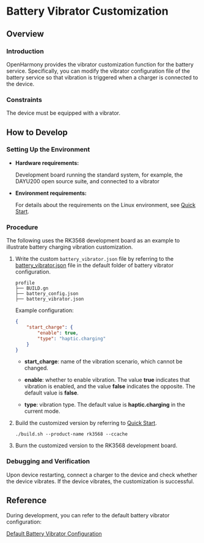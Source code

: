 # Battery Vibrator Customization

## Overview

### Introduction

OpenHarmony provides the vibrator customization function for the battery service. Specifically, you can modify the vibrator configuration file of the battery service so that vibration is triggered when a charger is connected to the device.

### Constraints

The device must be equipped with a vibrator.


## **How to Develop**

### Setting Up the Environment

- **Hardware requirements:**

  Development board running the standard system, for example, the DAYU200 open source suite, and connected to a vibrator

- **Environment requirements:**

  For details about the requirements on the Linux environment, see [Quick Start](../quick-start/quickstart-overview.md).

### Procedure

The following uses the RK3568 development board as an example to illustrate battery charging vibration customization.

1. Write the custom `battery_vibrator.json` file by referring to the [battery_vibrator.json](https://gitee.com/openharmony/powermgr_battery_manager/blob/master/services/native/profile/battery_vibrator.json) file in the default folder of battery vibrator configuration. 

    ```text
    profile
    ├── BUILD.gn
    ├── battery_config.json
    ├── battery_vibrator.json
    ```

    Example configuration:

    ```json
    {
        "start_charge": {
            "enable": true, 
            "type": "haptic.charging"
        }
    }
    ```
   - **start_charge**: name of the vibration scenario, which cannot be changed.

   - **enable**: whether to enable vibration. The value **true** indicates that vibration is enabled, and the value **false** indicates the opposite. The default value is **false**.

   - **type**: vibration type. The default value is **haptic.charging** in the current mode.

2. Build the customized version by referring to [Quick Start](../quick-start/quickstart-overview.md).

    ```shell
    ./build.sh --product-name rk3568 --ccache
    ```

3. Burn the customized version to the RK3568 development board.

### Debugging and Verification

Upon device restarting, connect a charger to the device and check whether the device vibrates. If the device vibrates, the customization is successful.


## Reference

During development, you can refer to the default battery vibrator configuration:

[Default Battery Vibrator Configuration](https://gitee.com/openharmony/powermgr_battery_manager/blob/master/services/native/profile/battery_vibrator.json)
